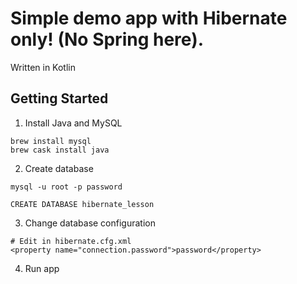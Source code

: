 
# Simple demo app with Hibernate only! (No Spring here).

Written in Kotlin

## Getting Started

1. Install Java and MySQL


```
brew install mysql
brew cask install java
```

2. Create database

```
mysql -u root -p password

CREATE DATABASE hibernate_lesson
```


3. Change database configuration
```
# Edit in hibernate.cfg.xml
<property name="connection.password">password</property>

```

4. Run app
